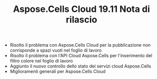 ﻿---
title: Aspose.Cells Cloud 19.11 Nota di rilascio
second_title: Aspose.Cells Cloud Documen
type: docs
url: /it/aspose-cells-cloud-19-11-release-notes/
description: Aspose.Cells Cloud supporta Excel per creare, convertire, unire, dividere, proteggere, operare su oggetti interni e così via
weight: 20
---
- Risolto il problema con Aspose.Cells Cloud per la pubblicazione non corrisponde a spazi vuoti nel foglio di lavoro
- Risolto il problema con l'API Cloud Aspose.Cells per l'inserimento del filtro colore nel foglio di lavoro
- Aggiunto il nuovo controllo dello stato dei servizi cloud Aspose.Cells
- Miglioramenti generali per Aspose.Cells Cloud
